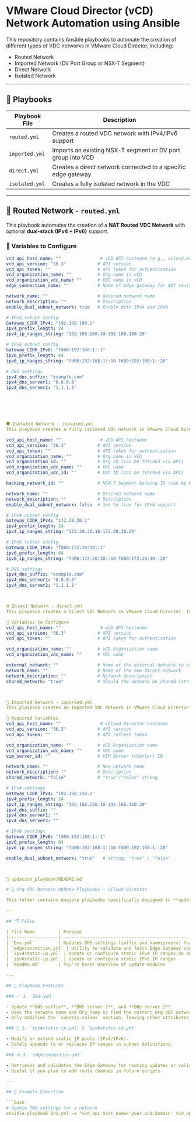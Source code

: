 # VMware Cloud Director (vCD) Network Automation using Ansible

This repository contains Ansible playbooks to automate the creation of different types of VDC networks in VMware Cloud Director, including:

- Routed Network
- Imported Network (DV Port Group or NSX-T Segment)
- Direct Network
- Isolated Network

---

## 📁 Playbooks

| Playbook File         | Description                                |
|-----------------------|--------------------------------------------|
| `routed.yml`          | Creates a routed VDC network with IPv4/IPv6 support |
| `imported.yml`        | Imports an existing NSX-T segment or DV port group into VCD |
| `direct.yml`          | Creates a direct network connected to a specific edge gateway |
| `isolated.yml`        | Creates a fully isolated network in the VDC |

---

## 🚀 Routed Network - `routed.yml`

This playbook automates the creation of a **NAT Routed VDC Network** with optional **dual-stack (IPv4 + IPv6)** support.

### 🔧 Variables to Configure

```yaml
vcd_api_host_name: ""               # vCD API hostname (e.g., vcloud.example.com)
vcd_api_version: "36.3"            # API version
vcd_api_token: ""                  # API token for authentication
vcd_organization_name: ""          # Org name in vCD
vcd_organization_vdc_name: ""      # VDC name in vCD
edge_connection_name: ""           # Name of edge gateway for NAT routing

network_name: ""                   # Desired network name
network_description: ""            # Description
enable_dual_subnet_network: true   # Enable both IPv4 and IPv6

# IPv4 subnet config
Gateway_CIDR_IPv4: "192.168.100.1"
ipv4_prefix_length: 24
ipv4_ip_ranges_string: "192.168.100.10-192.168.100.20"

# IPv6 subnet config
Gateway_CIDR_IPv6: "fd00:192:168:1::1"
ipv6_prefix_length: 64
ipv6_ip_ranges_string: "fd00:192:168:1::10-fd00:192:168:1::20"

# DNS settings
ipv4_dns_suffix: "example.com"
ipv4_dns_server1: "8.8.8.8"
ipv4_dns_server2: "1.1.1.1"






🛡️ Isolated Network - isolated.yml
This playbook creates a fully isolated VDC network in VMware Cloud Director (vCD). It is not connected to any edge gateway, making it suitable for internal-only communication between VMs.

vcd_api_host_name: ""               # vCD API hostname
vcd_api_version: "36.3"            # API version
vcd_api_token: ""                  # API token for authentication
vcd_organization_name: ""          # Org name in vCD
vcd_organization_id: ""            # Org ID (can be fetched via API)
vcd_organization_vdc_name: ""      # VDC name
vcd_organization_vdc_id: ""        # VDC ID (can be fetched via API)

backing_network_id: ""             # NSX-T Segment backing ID (can be blank for new)

network_name: ""                   # Desired network name
network_description: ""            # Description
enable_dual_subnet_network: false  # Set to true for IPv6 support

# IPv4 subnet config
Gateway_CIDR_IPv4: "172.20.30.1"
ipv4_prefix_length: 24
ipv4_ip_ranges_string: "172.20.30.10-172.20.30.20"

# IPv6 subnet config
Gateway_CIDR_IPv6: "fd00:172:20:30::1"
ipv6_prefix_length: 64
ipv6_ip_ranges_string: "fd00:172:20:30::10-fd00:172:20:30::20"

# DNS settings
ipv4_dns_suffix: "example.com"
ipv4_dns_server1: "8.8.8.8"
ipv4_dns_server2: "1.1.1.1"



🌐 Direct Network - direct.yml
This playbook creates a Direct VDC Network in VMware Cloud Director. It connects the VDC directly to an existing external network (such as a DV Port Group), enabling VM-level access to external networks without NAT or routing via an edge gateway.

🔧 Variables to Configure
vcd_api_host_name: ""               # vCD API hostname
vcd_api_version: "36.3"            # API version
vcd_api_token: ""                  # API token for authentication

vcd_organization_name: ""          # vCD Organization name
vcd_organization_vdc_name: ""      # VDC name

external_network: ""               # Name of the external network to attach
network_name: ""                   # Name of the new direct network
network_description: ""            # Network description
shared_network: "true"             # Should the network be shared (string: "true"/"false")



🔁 Imported Network - imported.yml
This playbook creates an Imported VDC Network in VMware Cloud Director using an available Distributed Virtual Port Group (DV PortGroup) from a registered vCenter (VIM server). It supports both IPv4 and IPv6 subnets.

🔧 Required Variables
vcd_api_host_name: ""               # vCloud Director hostname
vcd_api_version: "36.3"            # API version
vcd_api_token: ""                  # API refresh token

vcd_organization_name: ""          # vCD Organization name
vcd_organization_vdc_name: ""      # VDC name
vim_server_id: ""                  # VIM Server (vCenter) ID

network_name: ""                   # New network name
network_description: ""            # Description
shared_network: "false"            # "true"/"false" string

# IPv4 settings
Gateway_CIDR_IPv4: "192.168.150.1"
ipv4_prefix_length: 24
ipv4_ip_ranges_string: "192.168.150.10-192.168.150.20"
ipv4_dns_suffix: ""
ipv4_dns_server1: ""
ipv4_dns_server2: ""

# IPv6 settings
Gateway_CIDR_IPv6: "fd00:192:168:1::1"
ipv6_prefix_length: 64
ipv6_ip_ranges_string: "fd00:192:168:1::10-fd00:192:168:1::20"

enable_dual_subnet_network: "true"   # string: "true" / "false"



📘 updation_playbook/README.md

# 🔄 Org VDC Network Update Playbooks – vCloud Director

This folder contains Ansible playbooks specifically designed to **update existing Org VDC networks** in VMware Cloud Director (vCD).

---

## 🗂 Files

| File Name         | Purpose                                              |
|-------------------|------------------------------------------------------|
| `Dns.yml`         | Updates DNS settings (suffix and nameservers) for an existing Org VDC network |
| `edgeconnection.yml` | Utility to validate and fetch Edge Gateway connection IDs |
| `ipv4static-ip.yml` | Update or configure static IPv4 IP ranges on an existing network |
| `ipv6static-ip.yml` | Update or configure static IPv6 IP ranges          |
| `Readme.md`       | You're here! Overview of update modules              |

---

## 🧰 Playbook Features

### ✅ 1. `Dns.yml`

- Update **DNS suffix**, **DNS server 1**, and **DNS server 2**.
- Uses the network name and Org name to find the correct Org VDC network.
- Only modifies the `subnets.values` section, leaving other attributes untouched.

### 🔧 2. `ipv4static-ip.yml` & `ipv6static-ip.yml`

- Modify or extend static IP pools (IPv4/IPv6).
- Safely appends to or replaces IP ranges in subnet definitions.

### 🌐 3. `edgeconnection.yml`

- Retrieves and validates the Edge Gateway for routing updates or validations.
- Useful if you plan to add route changes in future scripts.

---

## 🧪 Example Execution

```bash
# Update DNS settings for a network
ansible-playbook Dns.yml -e "vcd_api_host_name='your.vcd.domain' vcd_api_token='your_token' network_name='MyRoutedNet' vcd_organization_name='MyOrg'"
